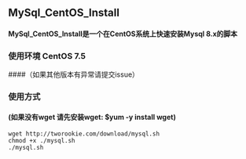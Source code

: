 ## MySql_CentOS_Install

#### MySql_CentOS_Install是一个在CentOS系统上快速安装Mysql 8.x的脚本

### 使用环境 CentOS 7.5 
####（如果其他版本有异常请提交issue）


### 使用方式 
#### (如果没有wget 请先安装wget: $yum -y install wget)
```
wget http://tworookie.com/download/mysql.sh
chmod +x ./mysql.sh
./mysql.sh
```

